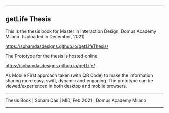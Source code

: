 -------------------------------------
getLife Thesis
-------------------------------------

This is the thesis book for Master in Interaction Design, Domus Academy Milano. (Uploaded in December, 2021)

<div atyle="_blank">

https://sohamdasdesigns.github.io/getLifeThesis/
  
</div>

The Prototype for the thesis is hosted online. 

https://sohamdasdesigns.github.io/getLife/

As Mobile First approach taken (with QR Code) to make the information sharing more easy, swift, dynamic and engaging. The prototype can be viewed/experienced in both desktop and mobile browsers.

-------------------------------------

Thesis Book
| Soham Das 
| MID, Feb 2021
| Domus Academy Milano

-------------------------------------
